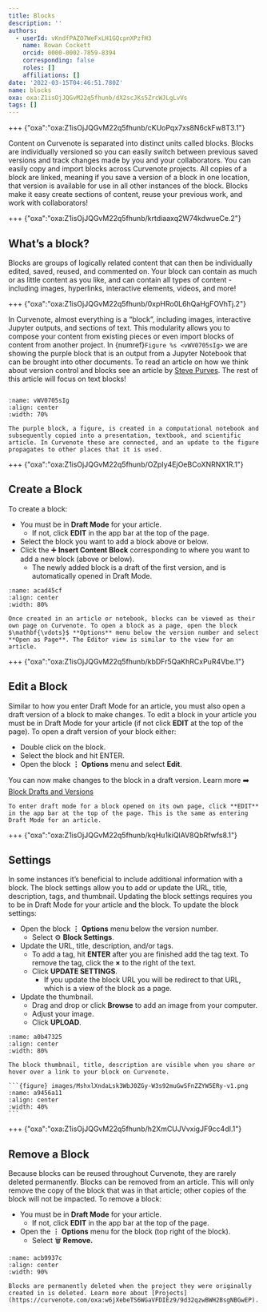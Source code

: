 ```yaml
---
title: Blocks
description: ''
authors:
  - userId: vKndfPAZO7WeFxLH1GQcpnXPzfH3
    name: Rowan Cockett
    orcid: 0000-0002-7859-8394
    corresponding: false
    roles: []
    affiliations: []
date: '2022-03-15T04:46:51.780Z'
name: blocks
oxa: oxa:Z1isOjJQGvM22q5fhunb/dX2scJKs5ZrcWJLgLvVs
tags: []
---
```


+++ {"oxa":"oxa:Z1isOjJQGvM22q5fhunb/cKUoPqx7xs8N6ckFw8T3.1"}

Content on Curvenote is separated into distinct units called blocks. Blocks are individually versioned so you can easily switch between previous saved versions and track changes made by you and your collaborators. You can easily copy and import blocks across Curvenote projects. All copies of a block are linked, meaning if you save a version of a block in one location, that version is available for use in all other instances of the block. Blocks make it easy create sections of content, reuse your previous work, and work with collaborators!

+++ {"oxa":"oxa:Z1isOjJQGvM22q5fhunb/krtdiaaxq2W74kdwueCe.2"}

## What’s a block?

Blocks are groups of logically related content that can then be individually edited, saved, reused, and commented on. Your block can contain as much or as little content as you like, and can contain all types of content - including images, hyperlinks, interactive elements, videos, and more!

+++ {"oxa":"oxa:Z1isOjJQGvM22q5fhunb/0xpHRo0L6hQaHgFOVhTj.2"}

In Curvenote, almost everything is a “block”, including images, interactive Jupyter outputs, and sections of text. This modularity allows you to compose your content from existing pieces or even import blocks of content from another project. In {numref}`Figure %s <vWV0705sIg>` we are showing the purple block that is an output from a Jupyter Notebook that can be brought into other documents. To read an article on how we think about version control and blocks see an article by [Steve Purves](https://curvenote.com/blog/version-control-for-scientists). The rest of this article will focus on text blocks!

```{link-block} https://curvenote.com/blog/version-control-for-scientists
```

```{figure} images/Z1isOjJQGvM22q5fhunb-P1iPE83WBok2YzKCik8x-v1.png
:name: vWV0705sIg
:align: center
:width: 70%

The purple block, a figure, is created in a computational notebook and subsequently copied into a presentation, textbook, and scientific article. In Curvenote these are connected, and an update to the figure propagates to other places that it is used.
```

+++ {"oxa":"oxa:Z1isOjJQGvM22q5fhunb/OZpIy4EjOeBCoXNRNX1R.1"}

## Create a Block

To create a block:

- You must be in **Draft Mode** for your article.
  - If not, click **EDIT** in the app bar at the top of the page.
- Select the block you want to add a block above or below.
- Click the ➕ **Insert Content Block** corresponding to where you want to add a new block (above or below).
  - The newly added block is a draft of the first version, and is automatically opened in Draft Mode.

```{figure} images/MshxlXndaLsk3WbJ0ZGy-Ec4xhxdQM0LDveou0h7D-v2.gif
:name: acad45cf
:align: center
:width: 80%
```

````{note}
Once created in an article or notebook, blocks can be viewed as their own page on Curvenote. To open a block as a page, open the block $\mathbf{\vdots}$ **Options** menu below the version number and select **Open as Page**. The Editor view is similar to the view for an article.

````

+++ {"oxa":"oxa:Z1isOjJQGvM22q5fhunb/kbDFr5QaKhRCxPuR4Vbe.1"}

## Edit a Block

Similar to how you enter Draft Mode for an article, you must also open a draft version of a block to make changes. To edit a block in your article you must be in Draft Mode for your article (if not click **EDIT** at the top of the page). To open a draft version of your block either:

- Double click on the block.
- Select the block and hit ENTER.
- Open the block $\mathbf{\vdots}$ **Options** menu and select **Edit**.

You can now make changes to the block in a draft version. Learn more ➡️ [Block Drafts and Versions](oxa:MshxlXndaLsk3WbJ0ZGy/j2CWEfiYF7jy4ufhARH0 "Block Drafts and Versions")

````{note}
To enter draft mode for a block opened on its own page, click **EDIT** in the app bar at the top of the page. This is the same as entering Draft Mode for an article.

````

+++ {"oxa":"oxa:Z1isOjJQGvM22q5fhunb/kqHu1kiQlAV8QbRfwfs8.1"}

## Settings

In some instances it’s beneficial to include additional information with a block. The block settings allow you to add or update the URL, title, description, tags, and thumbnail. Updating the block settings requires you to be in Draft Mode for your article and the block. To update the block settings:

- Open the block $\mathbf{\vdots}$ **Options** menu below the version number.
  - Select ⚙️ **Block Settings**.
- Update the URL, title, description, and/or tags.
  - To add a tag, hit **ENTER** after you are finished add the tag text. To remove the tag, click the $\mathbf{\times}$ to the right of the text.
  - Click **UPDATE SETTINGS**.
    - If you update the block URL you will be redirect to that URL, which is a view of the block as a page.
- Update the thumbnail.
  - Drag and drop or click **Browse** to add an image from your computer.
  - Adjust your image.
  - Click **UPLOAD**.

```{figure} images/MshxlXndaLsk3WbJ0ZGy-e8ekRJBORLYbCbelLaun-v2.gif
:name: a0b47325
:align: center
:width: 80%
```

````{note}
The block thumbnail, title, description are visible when you share or hover over a link to your block on Curvenote.

```{figure} images/MshxlXndaLsk3WbJ0ZGy-W3s92muGwSFnZZYW5ERy-v1.png
:name: a9456a11
:align: center
:width: 40%
```

````

+++ {"oxa":"oxa:Z1isOjJQGvM22q5fhunb/h2XmCUJVvxigJF9cc4dI.1"}

## Remove a Block

Because blocks can be reused throughout Curvenote, they are rarely deleted permanently. Blocks can be removed from an article. This will only remove the copy of the block that was in that article; other copies of the block will not be impacted. To remove a block:

- You must be in **Draft Mode** for your article.
  - If not, click **EDIT** in the app bar at the top of the page.
- Open the $\mathbf{\vdots}$ **Options** menu for the block (top right of the block).
  - Select 🗑️ **Remove.**

```{figure} images/MshxlXndaLsk3WbJ0ZGy-I2avfquiBN3Zps19ShcK-v3.gif
:name: acb9937c
:align: center
:width: 90%
```

````{danger}
Blocks are permanently deleted when the project they were originally created in is deleted. Learn more about [Projects](https://curvenote.com/oxa:w6jXebeTS6WGaVFDIEz9/9d32qzwBWH2BsgNBGwEP).

````

